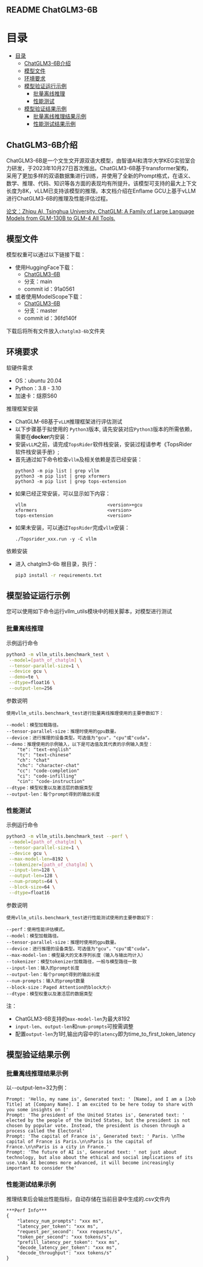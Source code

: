 ## README ChatGLM3-6B

# 目录

<!-- TOC -->

- [目录](#目录)
  - [ChatGLM3-6B介绍](#chatglm3-6b介绍)
  - [模型文件](#模型文件)
  - [环境要求](#环境要求)
  - [模型验证运行示例](#模型验证运行示例)
    - [批量离线推理](#批量离线推理)
    - [性能测试](#性能测试)
  - [模型验证结果示例](#模型验证结果示例)
    - [批量离线推理结果示例](#批量离线推理结果示例)
    - [性能测试结果示例](#性能测试结果示例)

<!-- /TOC -->

## ChatGLM3-6B介绍

ChatGLM3-6B是一个文生文开源双语大模型，由智谱AI和清华大学KEG实验室合力研发，于2023年10月27日首次推出。ChatGLM3-6B基于transformer架构，采用了更加多样的双语数据集进行训练，并使用了全新的Prompt格式，在语义、数学、推理、代码、知识等各方面的表现均有所提升。该模型可支持的最大上下文长度为8K，vLLM已支持该模型的推理。本文档介绍在Enflame GCU上基于vLLM进行ChatGLM3-6B的推理及性能评估过程。

[论文：Zhipu AI, Tsinghua University. ChatGLM: A Family of Large Language Models from GLM-130B to GLM-4 All Tools.](https://arxiv.org/pdf/2406.12793)

## 模型文件

模型权重可以通过以下链接下载：
- 使用HuggingFace下载：
    - [ChatGLM3-6B](https://huggingface.co/THUDM/chatglm3-6b/tree/main)
    - 分支：main
    - commit id：91a0561
- 或者使用ModelScope下载：
    - [ChatGLM3-6B](https://modelscope.cn/models/zhipuai/chatglm3-6b/files)
    - 分支：master
    - commit id：36fd140f

下载后将所有文件放入`chatglm3-6b`文件夹

## 环境要求

软硬件需求
- OS：ubuntu 20.04
- Python：3.8 - 3.10
- 加速卡：燧原S60

推理框架安装
- ChatGLM-6B基于`vLLM`推理框架进行评估测试
- 以下步骤基于拟使用的 `Python3`版本, 请先安装对应`Python3`版本的所需依赖，需要在**docker**内安装：
- 安装`vLLM`之前，请完成`TopsRider`软件栈安装，安装过程请参考《TopsRider软件栈安装手册》;
- 首先通过如下命令检查`vllm`及相关依赖是否已经安装：
    ```shell
    python3 -m pip list | grep vllm
    python3 -m pip list | grep xformers
    python3 -m pip list | grep tops-extension
    ```
- 如果已经正常安装，可以显示如下内容：
    ```
    vllm                              <version>+gcu
    xformers                          <version>
    tops-extension                    <version>
    ```
- 如果未安装，可以通过`TopsRider`完成`vllm`安装：
    ```shell
    ./Topsrider_xxx.run -y -C vllm
    ```

依赖安装

- 进入 chatglm3-6b 根目录，执行：

  ```bash
  pip3 install -r requirements.txt
  ```

## 模型验证运行示例

您可以使用如下命令运行vllm_utils模块中的相关脚本，对模型进行测试

### 批量离线推理

示例运行命令

```bash
python3 -m vllm_utils.benchmark_test \
 --model=[path_of_chatglm] \
 --tensor-parallel-size=1 \
 --device gcu \
 --demo=te \
 --dtype=float16 \
 --output-len=256
```

参数说明

```text
使用vllm_utils.benchmark_test进行批量离线推理使用的主要参数如下：

--model：模型加载路径。
--tensor-parallel-size：推理时使用的gpu数量。
--device：进行推理的设备类型。可选值为"gcu"，"cpu"或"cuda"。
--demo：推理使用的示例输入，以下是可选值及其代表的示例输入类型：
    "te": "text-english"
    "tc": "text-chinese"
    "ch": "chat"
    "chc": "character-chat"
    "cc": "code-completion"
    "ci": "code-infilling"
    "cin": "code-instruction"
--dtype：模型权重以及激活层的数据类型
--output-len：每个prompt得到的输出长度
```

### 性能测试

示例运行命令

```bash
python3 -m vllm_utils.benchmark_test --perf \
 --model=[path_of_chatglm] \
 --tensor-parallel-size=1 \
 --device gcu \
 --max-model-len=8192 \
 --tokenizer=[path_of_chatglm] \
 --input-len=128 \
 --output-len=128 \
 --num-prompts=64 \
 --block-size=64 \
 --dtype=float16
```

参数说明

```text
使用vllm_utils.benchmark_test进行性能测试使用的主要参数如下：

--perf：使用性能评估模式。
--model：模型加载路径。
--tensor-parallel-size：推理时使用的gpu数量。
--device：进行推理的设备类型。可选值为"gcu"，"cpu"或"cuda"。
--max-model-len：模型最大的文本序列长度（输入与输出均计入）
--tokenizer：模型tokenizer加载路径，一般与模型路径一致
--input-len：输入的prompt长度
--output-len：每个prompt得到的输出长度
--num-prompts：输入的prompt数量
--block-size：Paged Attention的block大小
--dtype：模型权重以及激活层的数据类型
```
注：
- ChatGLM3-6B支持的`max-model-len`为最大8192
- `input-len`、`output-len`和`num-prompts`可按需调整
- 配置`output-len`为1时,输出内容中的`latency`即为time_to_first_token_latency

## 模型验证结果示例

### 批量离线推理结果示例

以--output-len=32为例：
```text
Prompt: 'Hello, my name is', Generated text: ' [Name], and I am a [Job Title] at [Company Name]. I am excited to be here today to share with you some insights on ['
Prompt: 'The president of the United States is', Generated text: ' elected by the people of the United States, but the president is not chosen by popular vote. Instead, the president is chosen through a process called the Electoral'
Prompt: 'The capital of France is', Generated text: ' Paris. \nThe capital of France is Paris.\n\nParis is the capital of France.\n\nParis is a city in France.'
Prompt: 'The future of AI is', Generated text: ' not just about technology, but also about the ethical and social implications of its use.\nAs AI becomes more advanced, it will become increasingly important to consider the'
```

### 性能测试结果示例

推理结束后会输出性能指标，自动存储在当前目录中生成的.csv文件内

```text
***Perf Info***
{
    "latency_num_prompts": "xxx ms",
    "latency_per_token": "xxx ms",
    "request_per_second": "xxx requests/s",
    "token_per_second": "xxx tokens/s",
    "prefill_latency_per_token": "xxx ms",
    "decode_latency_per_token": "xxx ms",
    "decode_throughput": "xxx tokens/s"
}
```